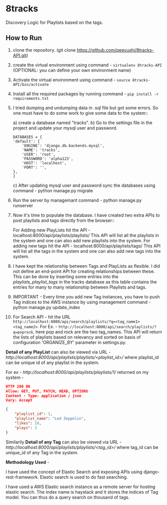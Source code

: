 # 8tracks
Discovery Logic for Playlists based on the tags.

How to Run
---------------
1) clone the repository. (git clone https://github.com/peeyushj/8tracks-API.git)

2) create the virtual environment using command - ``virtualenv 8tracks-API`` (OPTIONAL: you can define your own environment name)

3) Activate the virtual environment using command - ``source 8tracks-API/bin/activate``

4) Install all the required packages by running command - ``pip install -r requirements.txt``

5) I tried dumping and undumping data in .sql file but got some errors. So one must have to do some work to give some data to the system::
    
    a) create a database named "tracks".
    b) Go to the settings file in the project and update your mysql user and password.
    ```
    DATABASES = {
    'default': {
        'ENGINE': 'django.db.backends.mysql',
        'NAME': 'tracks',
        'USER': 'root',
        'PASSWORD': 'alpha123',
        'HOST': 'localhost',
        'PORT': '',
    },
    }
    ```
    c) After updating mysql user and password sync the databases using command - python manage.py migrate

6) Run the server by managemant command - python manage.py runserver

7) Now it's time to populate the database. I have created two extra APIs to post playlists and tags directly from the browser::

    For Adding new PlayLists hit the API - localhost:8000/api/playlists/playlists/
    This API will list all the playlists in the system and one can also add new playlists into the system.
    For adding new tags hit the API - localhost:8000/api/playlists/tags/
    This API will list all the tags in the system and one can also add new tags into the system.
    

8) I have kept the relationship between Tags and PlayLists as flexible. I did not define an end-point API for creating relationships between these. This can be done by inserting some entries into the *playlists_playlist_tags* in the tracks database as this table contains the entries for many to many relationship between Playlists and tags.

9) IMPORTANT - Every time you add new Tag instances, you have to push Tag indices to the AWS instance by using management command - python manage.py update_index

10) For Search API - hit the URL ```http://localhost:8000/api/search/playlists/?q=<tag_name1><tag_name2>```.
   For Ex. - ```http://localhost:8000/api/search/playlists/?q=poprock```. here pop and rock are the two tag_names. This API will return the lists of playlists based on relevancy and sorted on basis of configuration 'ORGANIZE_BY' parameter in settings.py.



**Detail of any PlayList** can also be viewed via URL - *http://localhost:8000/api/playlists/playlists/<playlist_id>/* where playlist_id can be unique id of any playlist in the system. 

For ex - *http://localhost:8000/api/playlists/playlists/1/*  returned on my system - 

```json
HTTP 200 OK
Allow: GET, PUT, PATCH, HEAD, OPTIONS
Content - Type: application / json
Vary: Accept

{
    "playlist_id": 1,
    "playlist_name": "Led Zeppelin",
    "likes": 10,
    "plays": 3
}
``` 
Similarily  **Detail of any Tag** can also be viewed via URL - *http://localhost:8000/api/playlists/playlists/<tag_id>/*
where tag\_id can be unique_id of any Tag in the system.


**Methodology Used** - 

I have used the concept of Elastic Search and exposing APIs using django-rest-framework. Elastic search is used to do fast searching.

I have used a AWS Elastic search instance as a remote server for hosting elastic search. The index name is haystack and it stores the indices of Tag model. You can thus do a query search on thousand of tags.
